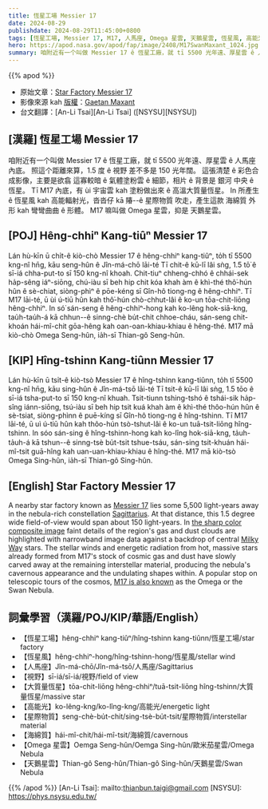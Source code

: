 ```yaml
---
title: 恆星工場 Messier 17
date: 2024-08-29
publishdate: 2024-08-29T11:45:00+0800
tags: [恆星工場, Messier 17, M17, 人馬座, Omega 星雲, 天鵝星雲, 恆星風, 高能光, 視野, 大質量恆星, 星際物質, 海綿質]
hero: https://apod.nasa.gov/apod/fap/image/2408/M17SwanMaxant_1024.jpg
summary: 咱附近有一个叫做 Messier 17 ê 恆星工廠，就 tī 5500 光年遠、厚星雲 ê 人馬座 內底。
---
```


{{% apod %}}

- 原始文章：[Star Factory Messier 17](https://apod.nasa.gov/apod/ap240829.html)
- 影像來源 kah [版權][copyright]：[Gaetan Maxant](https://www.astrobin.com/users/Gmaxt/)
- 台文翻譯：[An-Li Tsai][An-Li Tsai] ([NSYSU][NSYSU])

## [漢羅] 恆星工場 Messier 17
咱附近有一个叫做 Messier 17 ê 恆星工廠，就 tī 5500 光年遠、厚星雲 ê 人馬座 內底。
照這个距離來算，1.5 度 ê 視野 差不多是 150 光年闊。
這張清楚 ê 彩色合成影像，主要是欲翕 這寡較暗 ê 氣體塗粉雲 ê 細節，相片 ê 背景是 銀河 中央 ê 恆星。
Tī M17 內底，有 ùi 宇宙雲 kah 塗粉做出來 ê 高溫大質量恆星。
In 所產生 ê 恆星風 kah 高能輻射光，沓沓仔 kā 賰--ê 星際物質 吹走，產生這款 海綿質 外形 kah 彎彎曲曲 ê 形體。
M17 嘛叫做 Omega 星雲，抑是 天鵝星雲。

## [POJ] Hêng-chhiⁿ Kang-tiûⁿ Messier 17
Lán hù-kīn ū chi̍t-ê kiò-chò Messier 17 ê hêng-chhiⁿ kang-tiûⁿ, to̍h tī 5500 kng-nî hn̄g, kāu seng-hûn ê Jîn-má-chō lāi-té
Tī chit-ê kū-lī lâi sǹg, 1.5 tō͘ ê sī-iá chha-put-to sī 150 kng-nî khoah. Chit-tiuⁿ chheng-chhó ê chhái-sek ha̍p-sêng iáⁿ-siōng, chú-iàu sī beh hip chit kóa khah àm ê khì-thé thô͘-hún hûn ê sè-chiat, siòng-phìⁿ ê pōe-kéng sī Gîn-hô tiong-ng ê hêng-chhiⁿ.
Tī M17 lāi-té, ū ùi ú-tiū hûn kah thô͘-hún chò-chhut-lâi ê ko-un tōa-chit-liōng hêng-chhiⁿ.
In só͘ sán-seng ê hêng-chhiⁿ-hong kah ko-lêng hok-siā-kng, tau̍h-tau̍h-á kā chhun--ê sinng-chè bu̍t-chit chhoe-cháu, sán-seng chit-khoán hái-mî-chit gōa-hêng kah oan-oan-khiau-khiau ê hêng-thé.
M17 mā kiò-chò Omega Seng-hûn, ia̍h-sī Thian-gô Seng-hûn.

## [KIP] Hîng-tshinn Kang-tiûnn Messier 17
Lán hù-kīn ū tsi̍t-ê kiò-tsò Messier 17 ê hîng-tshinn kang-tiûnn, to̍h tī 5500 kng-nî hn̄g, kāu sing-hûn ê Jîn-má-tsō lāi-té
Tī tsit-ê kū-lī lâi sǹg, 1.5 tōo ê sī-iá tsha-put-to sī 150 kng-nî khuah. Tsit-tiunn tshing-tshó ê tshái-sik ha̍p-sîng iánn-siōng, tsú-iàu sī beh hip tsit kuá khah àm ê khì-thé thôo-hún hûn ê sè-tsiat, siòng-phìnn ê puē-kíng sī Gîn-hô tiong-ng ê hîng-tshinn.
Tī M17 lāi-té, ū uì ú-tiū hûn kah thôo-hún tsò-tshut-lâi ê ko-un tuā-tsit-liōng hîng-tshinn.
In sóo sán-sing ê hîng-tshinn-hong kah ko-lîng hok-siā-kng, ta̍uh-ta̍uh-á kā tshun--ê sinng-tsè bu̍t-tsit tshue-tsáu, sán-sing tsit-khuán hái-mî-tsit guā-hîng kah uan-uan-khiau-khiau ê hîng-thé.
M17 mā kiò-tsò Omega Sing-hûn, ia̍h-sī Thian-gô Sing-hûn.

## [English] Star Factory Messier 17
A nearby star factory known as [Messier 17][Messier 17] lies some 5,500 light-years away in the nebula-rich constellation [Sagittarius][Sagittarius].
At that distance, this 1.5 degree wide field-of-view would span about 150 light-years.
In [the sharp color composite image][the sharp color composite image] faint details of the region's gas and dust clouds are highlighted with narrowband image data against a backdrop of central [Milky Way][Milky Way] stars.
The stellar winds and energetic radiation from hot, massive stars already formed from M17's stock of cosmic gas and dust have slowly carved away at the remaining interstellar material, producing the nebula's cavernous appearance and the undulating shapes within.
A popular stop on telescopic tours of the cosmos, [M17 is also known][M17 is also known] as the Omega or the Swan Nebula.

## 詞彙學習（漢羅/POJ/KIP/華語/English）
- 【恆星工場】hêng-chhiⁿ kang-tiûⁿ/hîng-tshinn kang-tiûnn/恆星工場/star factory
- 【恆星風】hêng-chhiⁿ-hong/hîng-tshinn-hong/恆星風/stellar wind
- 【人馬座】Jîn-má-chō/Jîn-má-tsō/人馬座/Sagittarius
- 【視野】sī-iá/sī-iá/視野/field of view
- 【大質量恆星】tōa-chit-liōng hêng-chhiⁿ/tuā-tsit-liōng hîng-tshinn/大質量恆星/massive star
- 【高能光】ko-lêng-kng/ko-lîng-kng/高能光/energetic light
- 【星際物質】seng-chè-bu̍t-chit/sing-tsè-bu̍t-tsit/星際物質/interstellar material
- 【海綿質】hái-mî-chit/hái-mî-tsit/海綿質/cavernous
- 【Omega 星雲】Oemga Seng-hûn/Oemga Sing-hûn/歐米茄星雲/Omega Nebula
- 【天鵝星雲】Thian-gô Seng-hûn/Thian-gô Sing-hûn/天鵝星雲/Swan Nebula

{{% /apod %}}
[An-Li Tsai]: mailto:thianbun.taigi@gmail.com
[NSYSU]: https://phys.nsysu.edu.tw/

[copyright]: https://apod.nasa.gov/apod/fap/lib/about_apod.html#srapply
[License3]: https://creativecommons.org/licenses/by/3.0/
[License2]:https://creativecommons.org/licenses/by-nc-nd/2.0/

[Messier 17]:http://en.wikipedia.org/wiki/Messier_17
[Sagittarius]:http://www.hawastsoc.org/deepsky/sgr/index.html
[the sharp color composite image]:https://www.astrobin.com/dgk4l0/D/
[Milky Way]:https://apod.nasa.gov/apod/ap130531.html
[M17 is also known]:https://science.nasa.gov/mission/hubble/science/explore-the-night-sky/hubble-messier-catalog/messier-17/
